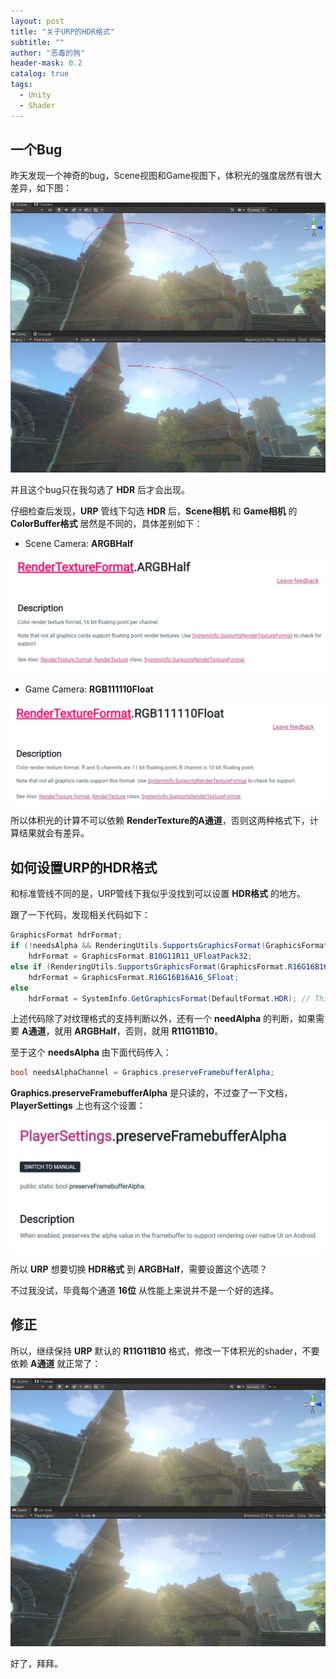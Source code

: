 ```yaml
---
layout: post
title: "关于URP的HDR格式"
subtitle: ""
author: "恶毒的狗"
header-mask: 0.2
catalog: true
tags:
  - Unity
  - Shader
---
```


## 一个Bug

昨天发现一个神奇的bug，Scene视图和Game视图下，体积光的强度居然有很大差异，如下图：

![img](/img/urp-hdr/screenshot1.png)

并且这个bug只在我勾选了 **HDR** 后才会出现。

仔细检查后发现，**URP** 管线下勾选 **HDR** 后，**Scene相机** 和 **Game相机** 的 **ColorBuffer格式** 居然是不同的，具体差别如下：

+ Scene Camera: **ARGBHalf**

![img](/img/urp-hdr/screenshot2.png)

+ Game Camera: **RGB111110Float**

![img](/img/urp-hdr/screenshot3.png)

所以体积光的计算不可以依赖 **RenderTexture的A通道**，否则这两种格式下，计算结果就会有差异。

## 如何设置URP的HDR格式

和标准管线不同的是，URP管线下我似乎没找到可以设置 **HDR格式** 的地方。

跟了一下代码，发现相关代码如下：

```csharp
GraphicsFormat hdrFormat;
if (!needsAlpha && RenderingUtils.SupportsGraphicsFormat(GraphicsFormat.B10G11R11_UFloatPack32, FormatUsage.Linear | FormatUsage.Render))
    hdrFormat = GraphicsFormat.B10G11R11_UFloatPack32;
else if (RenderingUtils.SupportsGraphicsFormat(GraphicsFormat.R16G16B16A16_SFloat, FormatUsage.Linear | FormatUsage.Render))
    hdrFormat = GraphicsFormat.R16G16B16A16_SFloat;
else
    hdrFormat = SystemInfo.GetGraphicsFormat(DefaultFormat.HDR); // This might actually be a LDR format on old devices.
```

上述代码除了对纹理格式的支持判断以外，还有一个 **needAlpha** 的判断，如果需要 **A通道**，就用 **ARGBHalf**，否则，就用 **R11G11B10**。

至于这个 **needsAlpha** 由下面代码传入：

```csharp
bool needsAlphaChannel = Graphics.preserveFramebufferAlpha;
```

**Graphics.preserveFramebufferAlpha** 是只读的，不过查了一下文档，**PlayerSettings** 上也有这个设置：

![img](/img/urp-hdr/screenshot4.png)

所以 **URP** 想要切换 **HDR格式** 到 **ARGBHalf**，需要设置这个选项？

不过我没试，毕竟每个通道 **16位** 从性能上来说并不是一个好的选择。

## 修正

所以，继续保持 **URP** 默认的 **R11G11B10** 格式，修改一下体积光的shader，不要依赖 **A通道** 就正常了：

![img](/img/urp-hdr/screenshot5.png)

好了，拜拜。































































































































































































































































